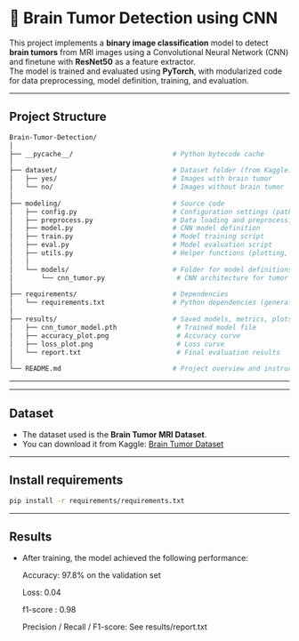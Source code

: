 # 🧠 Brain Tumor Detection using CNN 
 
This project implements a **binary image classification** model to detect **brain tumors** from MRI images using a Convolutional Neural Network (CNN) and finetune with **ResNet50** as a feature extractor.  
The model is trained and evaluated using **PyTorch**, with modularized code for data preprocessing, model definition, training, and evaluation.

---

##  Project Structure

```bash
Brain-Tumor-Detection/
│
├── __pycache__/                         # Python bytecode cache
│
├── dataset/                             # Dataset folder (from Kaggle)
│   ├── yes/                             # Images with brain tumor
│   └── no/                              # Images without brain tumor
│
├── modeling/                            # Source code
│   ├── config.py                        # Configuration settings (paths, parameters)
│   ├── preprocess.py                    # Data loading and preprocessing
│   ├── model.py                         # CNN model definition
│   ├── train.py                         # Model training script
│   ├── eval.py                          # Model evaluation script
│   ├── utils.py                         # Helper functions (plotting, metrics, etc.)
│   │
│   └── models/                          # Folder for model definitions
│       └── cnn_tumor.py                  # CNN architecture for tumor detection
│
├── requirements/                        # Dependencies
│   └── requirements.txt                 # Python dependencies (generated by pipreqs)
│
├── results/                             # Saved models, metrics, plots
│   ├── cnn_tumor_model.pth               # Trained model file
│   ├── accuracy_plot.png                 # Accuracy curve
│   ├── loss_plot.png                     # Loss curve
│   └── report.txt                        # Final evaluation results
│
└── README.md                            # Project overview and instructions
```


---
---
## Dataset
 * The dataset used is the **Brain Tumor MRI Dataset**.  
 * You can download it from Kaggle: [Brain Tumor Dataset]([https://www.kaggle.com/datasets/navoneel/brain-mri-images-for-brain-tumor-detection](https://www.kaggle.com/datasets/preetviradiya/brian-tumor-dataset))  
---

## Install requirements
```bash
pip install -r requirements/requirements.txt
```
---

## Results

* After training, the model achieved the following performance:

  Accuracy: 97.8% on the validation set

  Loss: 0.04

  f1-score : 0.98

  Precision / Recall / F1-score: See results/report.txt
